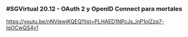 
### #SGVirtual 20.12 - OAuth 2 y OpenID Connect para mortales
https://youtu.be/nNVlewjKQEQ?list=PLHAED1NPcJs_inP1olZzq7-IqOCwQS4y1
